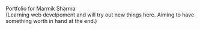 Portfolio for Marmik Sharma <br>
(Learning web develpoment and will try out new things here. Aiming to have something worth in hand at the end.)